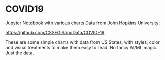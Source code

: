# COVID19
Jupyter Notebook with various charts
Data from John Hopkins University:
 
https://github.com/CSSEGISandData/COVID-19

These are some simple charts with data from US States, with styles, color and visual treatments to make them easy to read. No fancy AI/ML magic. Just the data.
